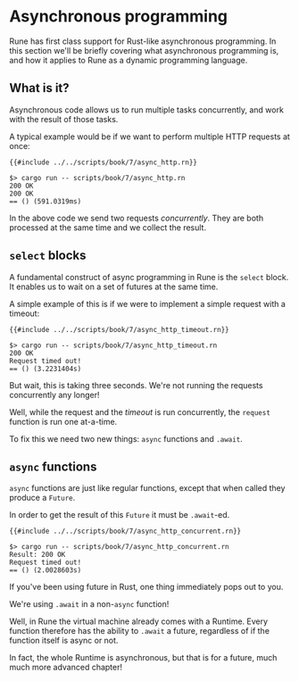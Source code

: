 # Asynchronous programming

Rune has first class support for Rust-like asynchronous programming.
In this section we'll be briefly covering what asynchronous programming is, and
how it applies to Rune as a dynamic programming language.

## What is it?

Asynchronous code allows us to run multiple tasks concurrently, and work with
the result of those tasks.

A typical example would be if we want to perform multiple HTTP requests at once:

```rust,noplaypen
{{#include ../../scripts/book/7/async_http.rn}}
```

```text
$> cargo run -- scripts/book/7/async_http.rn
200 OK
200 OK
== () (591.0319ms)
```

In the above code we send two requests *concurrently*. They are both processed
at the same time and we collect the result.

## `select` blocks

A fundamental construct of async programming in Rune is the `select` block.
It enables us to wait on a set of futures at the same time.

A simple example of this is if we were to implement a simple request with a
timeout:

```rust,noplaypen
{{#include ../../scripts/book/7/async_http_timeout.rn}}
```

```text
$> cargo run -- scripts/book/7/async_http_timeout.rn
200 OK
Request timed out!
== () (3.2231404s)
```

But wait, this is taking three seconds. We're not running the requests
concurrently any longer!

Well, while the request and the *timeout* is run concurrently, the `request`
function is run one at-a-time.

To fix this we need two new things: `async` functions and `.await`.

## `async` functions

`async` functions are just like regular functions, except that when called they
produce a `Future`.

In order to get the result of this `Future` it must be `.await`-ed.

```rust,noplaypen
{{#include ../../scripts/book/7/async_http_concurrent.rn}}
```

```text
$> cargo run -- scripts/book/7/async_http_concurrent.rn
Result: 200 OK
Request timed out!
== () (2.0028603s)
```

If you've been using future in Rust, one thing immediately pops out to you.

We're using `.await` in a non-`async` function!

Well, in Rune the virtual machine already comes with a Runtime. Every function
therefore has the ability to `.await` a future, regardless of if the function
itself is async or not.

In fact, the whole Runtime is asynchronous, but that is for a future, much much
more advanced chapter!